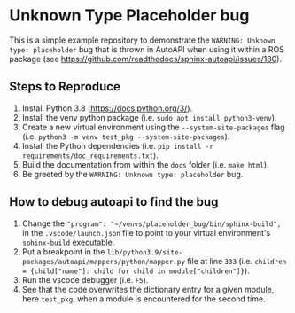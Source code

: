 # Unknown Type Placeholder bug

This is a simple example repository to demonstrate the `WARNING: Unknown type: placeholder` bug that is thrown in
AutoAPI when using it within a ROS package (see https://github.com/readthedocs/sphinx-autoapi/issues/180).

## Steps to Reproduce

1.  Install Python 3.8 (https://docs.python.org/3/).
2.  Install the venv python package (i.e. `sudo apt install python3-venv`).
3.  Create a new virtual environment using the `--system-site-packages` flag (i.e. `python3 -m venv test_pkg --system-site-packages`).
4.  Install the Python dependencies (i.e. `pip install -r requirements/doc_requirements.txt`).
5.  Build the documentation from within the `docs` folder (i.e. `make html`).
6.  Be greeted by the `WARNING: Unknown type: placeholder` bug.

## How to debug autoapi to find the bug

1.  Change the `"program": "~/venvs/placeholder_bug/bin/sphinx-build",` in the `.vscode/launch.json` file to point to your virtual environment's `sphinx-build` executable.
2.  Put a breakpoint in the `lib/python3.9/site-packages/autoapi/mappers/python/mapper.py` file at line `333` (i.e. `children = {child["name"]: child for child in module["children"]}`).
3.  Run the vscode debugger (i.e. `F5`).
4.  See that the code overwrites the dictionary entry for a given module, here `test_pkg`, when a module is encountered for the second time.
